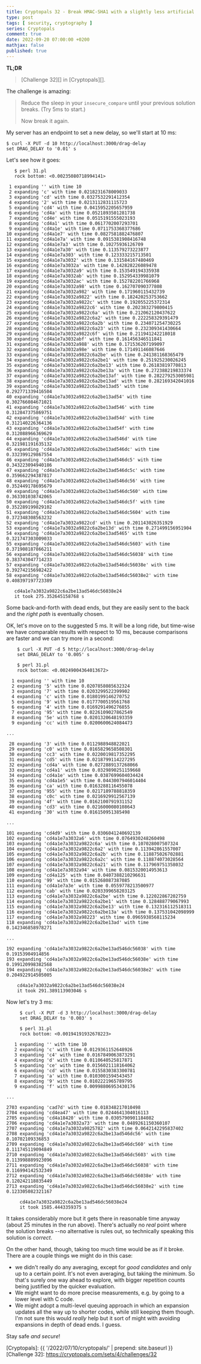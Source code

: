 ```yaml
---
title: Cryptopals 32 - Break HMAC-SHA1 with a slightly less artificial timing leak
type: post
tags: [ security, cryptography ]
series: Cryptopals
comment: true
date: 2022-09-20 07:00:00 +0200
mathjax: false
published: true
---
```


**TL;DR**

> [Challenge 32][] in [Cryptopals][].

The challenge is amazing:

>  Reduce the sleep in your `insecure_compare` until your previous
>  solution breaks. (Try 5ms to start.)
>
> Now break it again. 

My server has an endpoint to set a new delay, so we'll start at 10 ms:

```
$ curl -X PUT -d 10 http://localhost:3000/drag-delay
set DRAG_DELAY to '0.01' s
```

Let's see how it goes:

```
   $ perl 31.pl 
   rock bottom: <0.00235080718994141>

 1 expanding '' with time 10
 2 expanding 'c' with time 0.0218231678009033
 3 expanding 'cd' with time 0.0327532291412354
 4 expanding '2' with time 0.0213112831115723
 5 expanding 'cd4' with time 0.0415952205657959
 6 expanding 'cd4a' with time 0.0521893501281738
 7 expanding 'cd4e' with time 0.0515191555023193
 8 expanding 'cd4a1' with time 0.0617702007293701
 9 expanding 'cd4a1e' with time 0.0711753368377686
10 expanding 'cd4a1e7' with time 0.0827581882476807
11 expanding 'cd4a1e7a' with time 0.0915381908416748
12 expanding 'cd4a1e7a3' with time 0.10275936126709
13 expanding 'cd4a1e7a30' with time 0.113579273223877
14 expanding 'cd4a1e7a303' with time 0.123333215713501
15 expanding 'cd4a1e7a3032' with time 0.131584167480469
16 expanding 'cd4a1e7a3032a' with time 0.142828226089478
17 expanding 'cd4a1e7a3032a9' with time 0.153549194335938
18 expanding 'cd4a1e7a3032ab' with time 0.152954339981079
19 expanding 'cd4a1e7a3032ac' with time 0.152782201766968
20 expanding 'cd4a1e7a3032a98' with time 0.162707090377808
21 expanding 'cd4a1e7a3032a982' with time 0.171960115432739
22 expanding 'cd4a1e7a3032a9822' with time 0.182420253753662
23 expanding 'cd4a1e7a3032a9822c' with time 0.192055225372314
24 expanding 'cd4a1e7a3032a9822c6' with time 0.202383279800415
25 expanding 'cd4a1e7a3032a9822c6a' with time 0.212062120437622
26 expanding 'cd4a1e7a3032a9822c6a2' with time 0.222258329391479
27 expanding 'cd4a1e7a3032a9822c6a2b' with time 0.234071254730225
28 expanding 'cd4a1e7a3032a9822c6a23' with time 0.232309341430664
29 expanding 'cd4a1e7a3032a9822c6f' with time 0.211941242218018
30 expanding 'cd4a1e7a3032abf' with time 0.161456346511841
31 expanding 'cd4a1e7a3032a988' with time 0.171536207199097
32 expanding 'cd4a1e7a3032a98e' with time 0.171491146087646
33 expanding 'cd4a1e7a3032a9822c6a2be' with time 0.241381168365479
34 expanding 'cd4a1e7a3032a9822c6a2be1' with time 0.251925230026245
35 expanding 'cd4a1e7a3032a9822c6a2be13' with time 0.26183819770813
36 expanding 'cd4a1e7a3032a9822c6a2be13a' with time 0.272388219833374
37 expanding 'cd4a1e7a3032a9822c6a2be13af' with time 0.282279253005981
38 expanding 'cd4a1e7a3032a9822c6a2be13ad' with time 0.282169342041016
39 expanding 'cd4a1e7a3032a9822c6a2be13ad5' with time 0.292771339416504
40 expanding 'cd4a1e7a3032a9822c6a2be13ad54' with time 0.302766084671021
41 expanding 'cd4a1e7a3032a9822c6a2be13ad546' with time 0.312847375869751
42 expanding 'cd4a1e7a3032a9822c6a2be13ad54d' with time 0.312140226364136
43 expanding 'cd4a1e7a3032a9822c6a2be13ad54f' with time 0.312088966369629
44 expanding 'cd4a1e7a3032a9822c6a2be13ad546d' with time 0.321981191635132
45 expanding 'cd4a1e7a3032a9822c6a2be13ad546dc' with time 0.332399129867554
46 expanding 'cd4a1e7a3032a9822c6a2be13ad546dc5' with time 0.343223094940186
47 expanding 'cd4a1e7a3032a9822c6a2be13ad546dc5c' with time 0.359662294387817
48 expanding 'cd4a1e7a3032a9822c6a2be13ad546dc56' with time 0.352449178695679
49 expanding 'cd4a1e7a3032a9822c6a2be13ad546dc560' with time 0.363301038742065
50 expanding 'cd4a1e7a3032a9822c6a2be13ad546dc5f' with time 0.352289199829102
51 expanding 'cd4a1e7a3032a9822c6a2be13ad546dc5604' with time 0.372348308563232
52 expanding 'cd4a1e7a3032a9822cd' with time 0.201143026351929
53 expanding 'cd4a1e7a3032a9822c6a2be13d' with time 0.271499156951904
54 expanding 'cd4a1e7a3032a9822c6a2be13ad5465' with time 0.321747303009033
55 expanding 'cd4a1e7a3032a9822c6a2be13ad546dc5603' with time 0.371908187866211
56 expanding 'cd4a1e7a3032a9822c6a2be13ad546dc56038' with time 0.383743047714233
57 expanding 'cd4a1e7a3032a9822c6a2be13ad546dc56038e' with time 0.392742156982422
58 expanding 'cd4a1e7a3032a9822c6a2be13ad546dc56038e2' with time 0.408397197723389

   cd4a1e7a3032a9822c6a2be13ad546dc56038e24
   it took 275.352645158768 s
```

Some back-and-forth with dead ends, but they are easily sent to the back
and the *right path* is eventually chosen.

OK, let's move on to the suggested 5 ms. It will be a long ride, but
time-wise we have comparable results with respect to 10 ms, because
comparisons are faster and we can try more in a second:

```
    $ curl -X PUT -d 5 http://localhost:3000/drag-delay
    set DRAG_DELAY to '0.005' s

    $ perl 31.pl 
    rock bottom: <0.00249004364013672>

  1 expanding '' with time 10
  2 expanding '5' with time 0.0207858085632324
  3 expanding '7' with time 0.0203299522399902
  4 expanding 'c' with time 0.0180199146270752
  5 expanding '9' with time 0.0177700519561768
  6 expanding '4' with time 0.0169291496276855
  7 expanding '95' with time 0.0226109027862549
  8 expanding '5e' with time 0.0201320648193359
  9 expanding 'cc' with time 0.0200600624084473

... 

 28 expanding '3' with time 0.0112988948822021
 29 expanding 'c0' with time 0.0165829658508301
 30 expanding 'cc3' with time 0.0220019817352295
 31 expanding 'cd5' with time 0.0218799114227295
 32 expanding 'cd4a' with time 0.0272889137268066
 33 expanding 'cd4a1' with time 0.0329890251159668
 34 expanding 'cd4a1e' with time 0.0387699604034424
 35 expanding 'cd4a1e5' with time 0.0443007946014404
 36 expanding 'ca' with time 0.0163288116455078
 37 expanding '955' with time 0.0217189788818359
 38 expanding 'c0c' with time 0.0216929912567139
 39 expanding '4f' with time 0.0162100791931152
 40 expanding 'cd3' with time 0.0216000080108643
 41 expanding '30' with time 0.016150951385498

... 

101 expanding 'cd4d9' with time 0.0306041240692139
102 expanding 'cd4a1e7a3032a6' with time 0.0764930248260498
103 expanding 'cd4a1e7a3032a9822c6a' with time 0.107028007507324
104 expanding 'cd4a1e7a3032a9822c6a2' with time 0.113942861557007
105 expanding 'cd4a1e7a3032a9822c6a2b' with time 0.118875026702881
106 expanding 'cd4a1e7a3032a9822c6a2c' with time 0.118874073028564
107 expanding 'cd4a1e7a3032a9822c6a21' with time 0.117969751358032
108 expanding 'cd4a1e7a3032a94' with time 0.0815320014953613
109 expanding 'cd4a125' with time 0.0407388210296631
110 expanding '99' with time 0.015268087387085
111 expanding 'cd4a1e7a3e' with time 0.0559778213500977
112 expanding 'cab' with time 0.0203399658203125
113 expanding 'cd4a1e7a3032a9822c6a2be' with time 0.122022867202759
114 expanding 'cd4a1e7a3032a9822c6a2be1' with time 0.128488779067993
115 expanding 'cd4a1e7a3032a9822c6a2be13' with time 0.132316112518311
116 expanding 'cd4a1e7a3032a9822c6a2be13a' with time 0.137531042098999
117 expanding 'cd4a1e7a3032a98223' with time 0.0965938568115234
118 expanding 'cd4a1e7a3032a9822c6a2be13ad' with time 0.142346858978271

... 

192 expanding 'cd4a1e7a3032a9822c6a2be13ad546dc56038' with time 0.19153904914856
193 expanding 'cd4a1e7a3032a9822c6a2be13ad546dc56038e' with time 0.199120998382568
194 expanding 'cd4a1e7a3032a9822c6a2be13ad546dc56038e2' with time 0.204922914505005

    cd4a1e7a3032a9822c6a2be13ad546dc56038e24
    it took 291.389113903046 s
```

Now let's try 3 ms:

```
     $ curl -X PUT -d 3 http://localhost:3000/drag-delay
     set DRAG_DELAY to '0.003' s

     $ perl 31.pl 
     rock bottom: <0.00194191932678223>

   1 expanding '' with time 10
   2 expanding 'c' with time 0.0129361152648926
   3 expanding 'c4' with time 0.0167849063873291
   4 expanding 'd' with time 0.0110640525817871
   5 expanding 'ce' with time 0.0156021118164062
   6 expanding 'cd' with time 0.0155830383300781
   7 expanding 'a' with time 0.0103001594543457
   8 expanding '9' with time 0.0102221965789795
   9 expanding 'f' with time 0.00998806953430176

...

2703 expanding 'cad7d' with time 0.018348217010498
2704 expanding 'cd4ea47' with time 0.0244641304016113
2705 expanding 'cd4a18420' with time 0.0305790901184082
2706 expanding 'cd4a1e7a3032a73' with time 0.0489261150360107
2707 expanding 'cd4a1e7a3032a9825782' with time 0.0642142295837402
2708 expanding 'cd4a1e7a3032a9822c6a2be13ad546dc56' with time 0.10702109336853
2709 expanding 'cd4a1e7a3032a9822c6a2be13ad546dc560' with time 0.111745119094849
2710 expanding 'cd4a1e7a3032a9822c6a2be13ad546dc5603' with time 0.113998889923096
2711 expanding 'cd4a1e7a3032a9822c6a2be13ad546dc56038' with time 0.116994142532349
2712 expanding 'cd4a1e7a3032a9822c6a2be13ad546dc56038e' with time 0.120242118835449
2713 expanding 'cd4a1e7a3032a9822c6a2be13ad546dc56038e2' with time 0.123305082321167

     cd4a1e7a3032a9822c6a2be13ad546dc56038e24
     it took 1585.4443359375 s
```

It takes considerably more but it gets there in reasonable time anyway
(about 25 minutes in the run above). There's actually no *real* point
where the solution breaks --no alternative is rules out, so technically
speaking this solution is *correct*.

On the other hand, though, taking too much time would be as if it broke.
There are a couple things we might do in this case:

- we didn't really do any averaging, except for *good candidates* and
  only up to a certain point. It's not even averaging, but taking the
  minimum. So that's surely one way ahead to explore, with bigger
  repetition counts being justified by the quicker evaluation.
- We might want to do more precise measurements, e.g. by going to a
  lower level with C code.
- We might adopt a multi-level queuing approach in which an expansion
  updates all the way up to shorter codes, while still keeping them
  though. I'm not sure this would *really* help but it sort of might
  with avoiding expansions in depth of dead ends. I guess.


Stay safe *and secure*!

[Perl]: https://www.perl.org/
[Cryptopals]: {{ '/2022/07/10/cryptopals/' | prepend: site.baseurl }}
[Challenge 32]: https://cryptopals.com/sets/4/challenges/32
